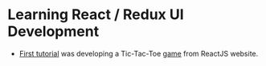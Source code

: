 # Learning React / Redux UI Development

- [First tutorial](https://reactjs.org/tutorial/tutorial.html) was developing a Tic-Tac-Toe [game](./myapp) from ReactJS website.